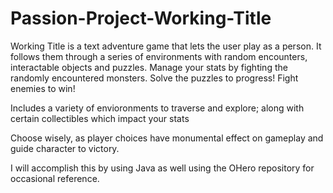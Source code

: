 # Passion-Project-Working-Title

Working Title is a text adventure game that lets the user play as a person. It follows them through a series of environments with random encounters, interactable objects and puzzles. Manage your stats by fighting the randomly encountered monsters. Solve the puzzles to progress! Fight enemies to win!

Includes a variety of envioronments to traverse and explore; along with certain collectibles which impact your stats

Choose wisely, as player choices have monumental effect on gameplay and guide character to victory.

I will accomplish this by using Java as well using the OHero repository for occasional reference.
